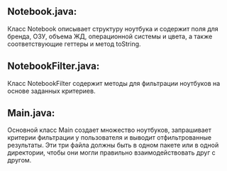## Notebook.java:
Класс Notebook описывает структуру ноутбука и содержит поля для бренда, ОЗУ, объема ЖД, операционной системы и цвета, а также соответствующие геттеры и метод toString.
## NotebookFilter.java:
Класс NotebookFilter содержит методы для фильтрации ноутбуков на основе заданных критериев.
## Main.java:
Основной класс Main создает множество ноутбуков, запрашивает критерии фильтрации у пользователя и выводит отфильтрованные результаты.
Эти три файла должны быть в одном пакете или в одной директории, чтобы они могли правильно взаимодействовать друг с другом.
